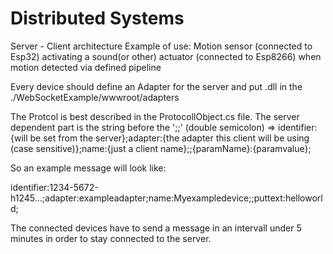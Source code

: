 # Distributed Systems
Server - Client architecture
Example of use: Motion sensor (connected to Esp32) activating a sound(or other) actuator (connected to Esp8266) when motion detected via defined pipeline

Every device should define an Adapter for the server and put  .dll in the ./WebSocketExample/wwwroot/adapters

The Protcol is best described in the ProtocollObject.cs file. 
The server dependent part is the string before the ';;' (double semicolon)
=> identifier:{will be set from the server};adapter:{the adapter this client will be using (case sensitive)};name:{just a client name};;{paramName}:{paramvalue};

So an example message will look like:

identifier:1234-5672-h1245...;adapter:exampleadapter;name:Myexampledevice;;puttext:helloworld;

The connected devices have to send a message in an intervall under 5 minutes in order to stay connected to the server.
